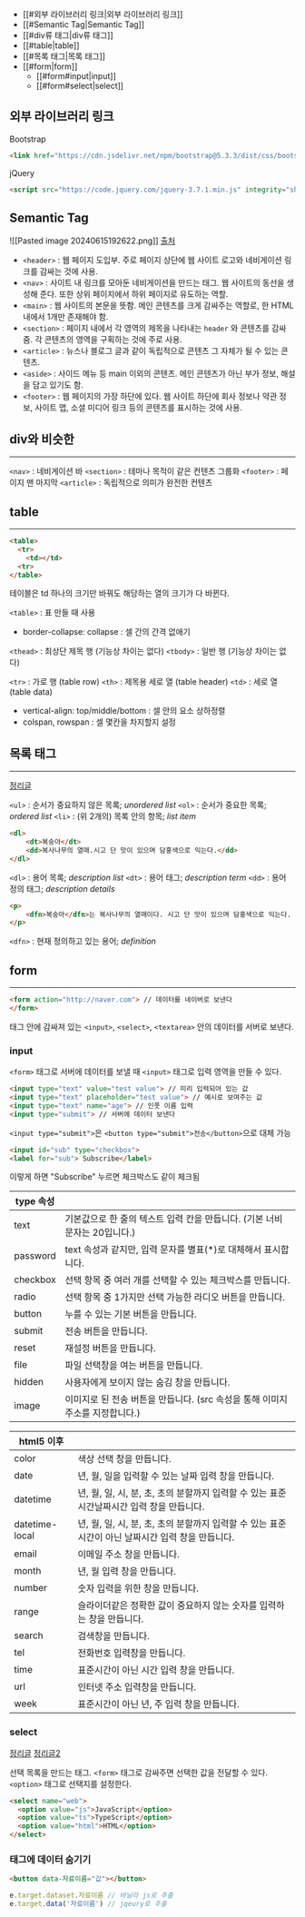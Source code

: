 - [[#외부 라이브러리 링크|외부 라이브러리 링크]]
- [[#Semantic Tag|Semantic Tag]]
- [[#div류 태그|div류 태그]]
- [[#table|table]]
- [[#목록 태그|목록 태그]]
- [[#form|form]]
	- [[#form#input|input]]
	- [[#form#select|select]]

## 외부 라이브러리 링크

Bootstrap
```html
<link href="https://cdn.jsdelivr.net/npm/bootstrap@5.3.3/dist/css/bootstrap.min.css" rel="stylesheet" integrity="sha384-QWTKZyjpPEjISv5WaRU9OFeRpok6YctnYmDr5pNlyT2bRjXh0JMhjY6hW+ALEwIH" crossorigin="anonymous">
```

jQuery
```html
<script src="https://code.jquery.com/jquery-3.7.1.min.js" integrity="sha256-/JqT3SQfawRcv/BIHPThkBvs0OEvtFFmqPF/lYI/Cxo=" crossorigin="anonymous"></script>
```


## Semantic Tag
![[Pasted image 20240615192622.png]]
[출처](https://pozafly.github.io/html/semantic-web/)

- `<header>` : 웹 페이지 도입부. 주로 페이지 상단에 웹 사이트 로고와 네비게이션 링크를 감싸는 것에 사용.
- `<nav>` : 사이트 내 링크를 모아둔 네비게이션을 만드는 태그. 웹 사이트의 동선을 생성해 준다. 또한 상위 페이지에서 하위 페이지로 유도하는 역할.
- `<main>` : 웹 사이트의 본문을 뜻함. 메인 콘텐츠를 크게 감싸주는 역할로, 한 HTML 내에서 1개만 존재해야 함.
- `<section>` : 페이지 내에서 각 영역의 제목을 나타내는 `header` 와 콘텐츠를 감싸줌. 각 콘텐츠의 영역을 구획하는 것에 주로 사용.
- `<article>` : 뉴스나 블로그 글과 같이 독립적으로 콘텐츠 그 자체가 될 수 있는 콘텐츠.
- `<aside>` : 사이드 메뉴 등 main 이외의 콘텐츠. 메인 콘텐츠가 아닌 부가 정보, 해설을 담고 있기도 함.
- `<footer>` : 웹 페이지의 가장 하단에 있다. 웹 사이트 하단에 회사 정보나 약관 정보, 사이트 맵, 소셜 미디어 링크 등의 콘텐츠를 표시하는 것에 사용.


## div와 비슷한
<hr>

`<nav>` : 네비게이션 바
`<section>` : 테마나 목적이 같은 컨텐츠 그룹화
`<footer>` : 페이지 맨 마지막
`<article>` : 독립적으로 의미가 완전한 컨텐츠


## table
<hr>

```html
<table>
  <tr>
    <td></td>
  <tr>
</table>
```

테이블은 td 하나의 크기만 바꿔도 해당하는 열의 크기가 다 바뀐다.

`<table>` : 표 만들 때 사용 
- border-collapse: collapse : 셀 간의 간격 없애기 

`<thead>` : 최상단 제목 행 (기능상 차이는 없다)
`<tbody>` : 일반 행 (기능상 차이는 없다)

`<tr>` : 가로 행 (table row)
`<th>` : 제목용 세로 열 (table header)
`<td>` : 세로 열 (table data)
- vertical-align: top/middle/bottom : 셀 안의 요소 상하정렬
- colspan, rowspan : 셀 몇칸을 차지할지 설정

## 목록 태그
<hr>

[정리글](https://juheeexx.tistory.com/13)

`<ul>` : 순서가 중요하지 않은 목록; *unordered list*
`<ol>` : 순서가 중요한 목록; *ordered list*
	`<li>` : (위 2개의) 목록 안의 항목; *list item*


``` html
<dl> 
	<dt>복숭아</dt> 
	<dd>복사나무의 열매.시고 단 맛이 있으며 담홍색으로 익는다.</dd> 
</dl>
```

`<dl>` : 용어 목록; *description list*
	`<dt>` : 용어 태그; *description term*
	`<dd>` : 용어 정의 태그; *description details*


``` html
<p> 
	<dfn>복숭아</dfn>는 복사나무의 열매이다. 시고 단 맛이 있으며 담홍색으로 익는다. 
</p>
```

`<dfn>` : 현재 정의하고 있는 용어; *definition*


## form
<hr>

```html
<form action="http://naver.com"> // 데이터를 네이버로 보낸다
</form>
```

태그 안에 감싸져 있는 `<input>`, `<select>`, `<textarea>` 안의 데이터를 서버로 보낸다.

### input

`<form>` 태그로 서버에 데이터를 보낼 때 `<input>` 태그로 입력 영역을 만들 수 있다.

```html
<input type="text" value="test value"> // 미리 입력되어 있는 값
<input type="text" placeholder="test value"> // 예시로 보여주는 값
<input type="text" name="age"> // 인풋 이름 입력
<input type="submit"> // 서버에 데이터 보낸다
```
`<input type="submit">`은 `<button type="submit">전송</button>`으로 대체 가능

```html
<input id="sub" type="checkbox">
<label for="sub"> Subscribe</label>
```
이렇게 하면 "Subscribe" 누르면 체크박스도 같이 체크됨

| type 속성  |                                                 |
| -------- | ----------------------------------------------- |
| text     | 기본값으로 한 줄의 텍스트 입력 칸을 만듭니다. (기본 너비 문자는 20입니다.)   |
| password | text 속성과 같지만, 입력 문자를 별표(*)로 대체해서 표시합니다.         |
| checkbox | 선택 항목 중 여러 개를 선택할 수 있는 체크박스를 만듭니다.              |
| radio    | 선택 항목 중 1가지만 선택 가능한 라디오 버튼을 만듭니다.               |
| button   | 누를 수 있는 기본 버튼을 만듭니다.                            |
| submit   | 전송 버튼을 만듭니다.                                    |
| reset    | 재설정 버튼을 만듭니다.                                   |
| file     | 파일 선택창을 여는 버튼을 만듭니다.                            |
| hidden   | 사용자에게 보이지 않는 숨김 창을 만듭니다.                        |
| image    | 이미지로 된 전송 버튼을 만듭니다. (src 속성을 통해 이미지 주소를 지정합니다.) |

| html5 이후       |                                                              |
| -------------- | ------------------------------------------------------------ |
| color          | 색상 선택 창을 만듭니다.                                               |
| date           | 년, 월, 일을 입력할 수 있는 날짜 입력 창을 만듭니다.                             |
| datetime       | 년, 월, 일, 시, 분, 초, 초의 분할까지 입력할 수 있는 표준시간날짜시간 입력 창을 만듭니다.      |
| datetime-local | 년, 월, 일, 시, 분, 초, 초의 분할까지 입력할 수 있는 표준시간이 아닌 날짜시간 입력 창을 만듭니다. |
| email          | 이메일 주소 창을 만듭니다.                                              |
| month          | 년, 월 입력 창을 만듭니다.                                             |
| number         | 숫자 입력을 위한 창을 만듭니다.                                           |
| range          | 슬라이더같은 정확한 값이 중요하지 않는 숫자를 입력하는 창을 만듭니다.                      |
| search         | 검색창을 만듭니다.                                                   |
| tel            | 전화번호 입력창을 만듭니다.                                              |
| time           | 표준시간이 아닌 시간 입력 창을 만듭니다.                                      |
| url            | 인터넷 주소 입력창을 만듭니다.                                            |
| week           | 표준시간이 아닌 년, 주 입력 창을 만듭니다.                                    |

### select

[정리글](https://thrillfighter.tistory.com/572)
[정리글2](https://batcave.tistory.com/69)

선택 목록을 만드는 태그. `<form>` 태그로 감싸주면 선택한 값을 전달할 수 있다.
`<option>` 태그로 선택지를 설정한다.

```html
<select name="web">
  <option value="js">JavaScript</option>
  <option value="ts">TypeScript</option>
  <option value="html">HTML</option>
</select>
```


### 태그에 데이터 숨기기

```html
<button data-자료이름="값"></button>
```

```js
e.target.dataset.자료이름 // 바닐라 js로 추출
e.target.data('자료이름') // jqeury로 추출
```
